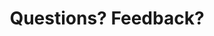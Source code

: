---
title: "Questions? Feedback?"
product-type: "connect"
content-type: "guide"
order: 2

sections:
  - content: |
      Was anything in the docs unclear? Don't see something you're looking for? [Let us know by creating an issue]({{ site.github_issues }}){:target="new"} on the Stitch Docs GitHub repo.

      If you need help with Stitch, reach out to [Stitch Support](mailto:{{ site.support }}).
---